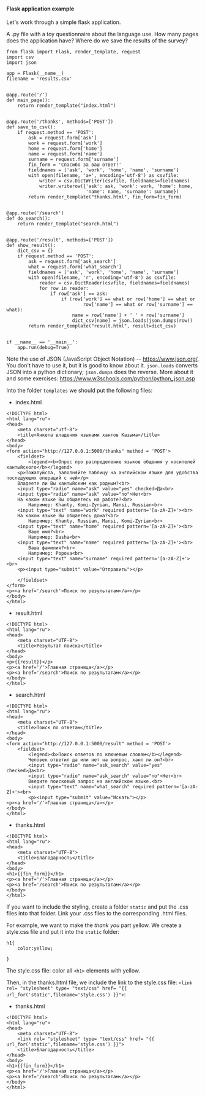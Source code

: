 #### Flask application example

Let's work through a simple flask application.

A .py file with a toy questionnaire about the language use. How many pages does the application have? Where do we save the results of the survey?

```
from flask import Flask, render_template, request
import csv
import json

app = Flask(__name__)
filename = 'results.csv'


@app.route('/')
def main_page():
    return render_template("index.html")


@app.route('/thanks', methods=['POST'])
def save_to_csv():
    if request.method == 'POST':
        ask = request.form['ask']
        work = request.form['work']
        home = request.form['home']
        name = request.form['name']
        surname = request.form['surname']
        fin_form = 'Спасибо за ваш ответ!'
        fieldnames = ['ask', 'work', 'home', 'name', 'surname']
        with open(filename, 'a+', encoding='utf-8') as csvfile:
            writer = csv.DictWriter(csvfile, fieldnames=fieldnames)
            writer.writerow({'ask': ask, 'work': work, 'home': home,
                             'name': name, 'surname': surname})
        return render_template("thanks.html", fin_form=fin_form)


@app.route('/search')
def do_search():
    return render_template("search.html")


@app.route('/result', methods=['POST'])
def show_result():
    dict_csv = {}
    if request.method == 'POST':
        ask = request.form['ask_search']
        what = request.form['what_search']
        fieldnames = ['ask', 'work', 'home', 'name', 'surname']
        with open(filename, 'r', encoding='utf-8') as csvfile:
            reader = csv.DictReader(csvfile, fieldnames=fieldnames)
            for row in reader:
                if row['ask'] == ask:
                    if (row['work'] == what or row['home'] == what or
                            row['name'] == what or row['surname'] == what):
                        name = row['name'] + ' ' + row['surname']
                        dict_csv[name] = json.loads(json.dumps(row))
        return render_template("result.html", result=dict_csv)


if __name__ == '__main__':
    app.run(debug=True)

```

Note the use of JSON (JavaScript Object Notation) -- https://www.json.org/. You don't have to use it, but it is good to know about it. `json.loads` converts JSON into a python dictionary; `json.dumps` does the reverse. More about it and some exercises: https://www.w3schools.com/python/python_json.asp

Into the folder `templates` we should put the following files:

* index.html

```
<!DOCTYPE html>
<html lang="ru">
<head>
    <meta charset="utf-8">
    <title>Анкета владения языками хантов Казыма</title>
</head>
<body>
<form action="http://127.0.0.1:5000/thanks" method = 'POST'>
    <fieldset>
        <legend><b>Опрос про распределение языков общения у носителей хантыйского</b></legend>
    <p>Пожалуйста, заполняйте таблицу на английском языке для удобства последующих операций с ней</p>
    Владеете ли Вы хантыйским как родным?<br>
    <input type="radio" name="ask" value="yes" checked>Да<br>
    <input type="radio" name="ask" value="no">Нет<br>
    На каком языке Вы общаетесь на работе?<br>
        Например: Khanty, Komi-Zyrian, Mansi, Russian<br>
    <input type="text" name="work" required pattern='[a-zA-Z]+'><br>
    На каком языке Вы общаетесь дома?<br>
        Например: Khanty, Russian, Mansi, Komi-Zyrian<br>
    <input type="text" name="home" required pattern='[a-zA-Z]+'><br>
        Ваше имя?<br>
        Например: Dasha<br>
    <input type="text" name="name" required pattern='[a-zA-Z]+'><br>
        Ваша фамилия?<br>
        Например: Popova<br>
    <input type="text" name="surname" required pattern='[a-zA-Z]+'><br>
    <p><input type="submit" value="Отправить"></p>

    </fieldset>
</form>
<p><a href='/search'>Поиск по результатам</a></p>
</body>
</html>
```
* result.html

```
<!DOCTYPE html>
<html lang="ru">
<head>
    <meta charset="UTF-8">
    <title>Результат поиска</title>
</head>
<body>
<p>{{result}}</p>
<p><a href='/'>Главная страница</a></p>
<p><a href='/search'>Поиск по результатам</a></p>
</body>
</html>
```
* search.html

```
<!DOCTYPE html>
<html lang="ru">
<head>
    <meta charset="UTF-8">
    <title>Поиск по ответам</title>
</head>
<body>
<form action="http://127.0.0.1:5000/result" method = 'POST'>
    <fieldset>
        <legend><b>Поиск ответов по ключевым словам</b></legend>
        Человек ответил да или нет на вопрос, хант ли он?<br>
        <input type="radio" name="ask_search" value="yes" checked>Да<br>
        <input type="radio" name="ask_search" value="no">Нет<br>
        Введите поисковый запрос на английском языке.<br>
        <input type="text" name="what_search" required pattern='[a-zA-Z]+'><br>
        <p><input type="submit" value="Искать"></p>
<p><a href='/'>Главная страница</a></p>
</body>
</html>
```

* thanks.html
```
<!DOCTYPE html>
<html lang="ru">
<head>
    <meta charset="UTF-8">
    <title>Благодарность</title>
</head>
<body>
<h1>{{fin_form}}</h1>
<p><a href='/'>Главная страница</a></p>
<p><a href='/search'>Поиск по результатам</a></p>
</body>
</html>
```

If you want to include the styling, create a folder `static` and put the .css files into that folder. Link your .css files to the corresponding .html files. 

For example, we want to make the *thank you* part yellow. We create a style.css file and put it into the `static` folder:

```
h1{
	color:yellow;

}
```

The style.css file: color all `<h1>` elements with yellow.

Then, in the thanks.html file, we include the link to the style.css file: `<link rel= "stylesheet" type= "text/css" href= "{{ url_for('static',filename='style.css') }}">`:

* thanks.html

```
<!DOCTYPE html>
<html lang="ru">
<head>
    <meta charset="UTF-8">
    <link rel= "stylesheet" type= "text/css" href= "{{ url_for('static',filename='style.css') }}">
    <title>Благодарность</title>
</head>
<body>
<h1>{{fin_form}}</h1>
<p><a href='/'>Главная страница</a></p>
<p><a href='/search'>Поиск по результатам</a></p>
</body>
</html>
```
